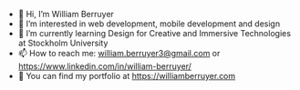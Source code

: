 - 👋 Hi, I’m William Berruyer
- 👀 I’m interested in web development, mobile development and design
- 🌱 I’m currently learning Design for Creative and Immersive Technologies at Stockholm University
- 📫 How to reach me: william.berruyer3@gmail.com or https://www.linkedin.com/in/william-berruyer/
- 🎨 You can find my portfolio at https://williamberruyer.com

<!---
Gringonightz/Gringonightz is a ✨ special ✨ repository because its `README.md` (this file) appears on your GitHub profile.
You can click the Preview link to take a look at your changes.
--->

